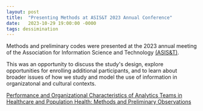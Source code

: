 ```yaml
---
layout: post
title:  "Presenting Methods at ASIS&T 2023 Annual Conference"
date:   2023-10-29 19:00:00 -0000
tags: dessimination
---
```


Methods and preliminary codes were presented at the 2023 annual meeting of the Association for Information Science and Technology [(ASIS&T)]. 

This was an opportunity to discuss the study's design, explore opportunities for enrolling additional participants, and to learn about broader issues of how we study and model the use of information in organizatonal and cultural contexts.

[Performance and Organizational Characteristics of Analytics Teams in Healthcare and Population Health: Methods and Preliminary Observations]


[Performance and Organizational Characteristics of Analytics Teams in Healthcare and Population Health: Methods and Preliminary Observations]: https://asistdl.onlinelibrary.wiley.com/doi/10.1002/pra2.891

[(ASIS&T)]: https://www.asist.org/am23/

